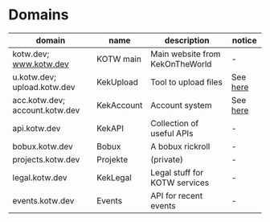 # Domains

| domain                         | name       | description                     | notice                            |
| ------------------------------ | ---------- | ------------------------------- | --------------------------------- |
| kotw.dev; www.kotw.dev         | KOTW main  | Main website from KekOnTheWorld | -                                 |
| u.kotw.dev; upload.kotw.dev    | KekUpload  | Tool to upload files            | See <a href="kekupload">here</a>  |
| acc.kotw.dev; account.kotw.dev | KekAccount | Account system                  | See <a href="kekaccount">here</a> |
| api.kotw.dev                   | KekAPI     | Collection of useful APIs       | -                                 |
| bobux.kotw.dev                 | Bobux      | A bobux rickroll                | -                                 |
| projects.kotw.dev              | Projekte   | (private)                       | -                                 |
| legal.kotw.dev                 | KekLegal   | Legal stuff for KOTW services   | -                                 |
| events.kotw.dev                | Events     | API for recent events           | -                                 |
